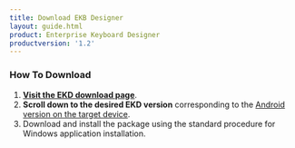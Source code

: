 ```yaml
---
title: Download EKB Designer
layout: guide.html
product: Enterprise Keyboard Designer
productversion: '1.2'
---
```


### How To Download

1. **[Visit the EKD download page](https://www.zebra.com/us/en/support-downloads/software/productivity-apps/enterprise-keyboard.html)**.
2. **Scroll down to the desired EKD version** corresponding to the <u>Android version on the target device</u>.
3. Download and install the package using the standard procedure for Windows application installation.


